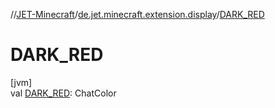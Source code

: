 //[JET-Minecraft](../../index.md)/[de.jet.minecraft.extension.display](index.md)/[DARK_RED](-d-a-r-k_-r-e-d.md)

# DARK_RED

[jvm]\
val [DARK_RED](-d-a-r-k_-r-e-d.md): ChatColor
